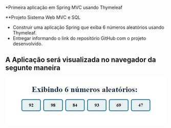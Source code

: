 *Primeira aplicação em Spring MVC usando Thymeleaf

**Projeto Sistema Web MVC e SQL

- Construir uma aplicação Spring que exiba 6 números aleatórios usando Thymeleaf.
- Entregar informando o link do repositório GitHub com o projeto desenvolvido.

## A Aplicação será visualizada no navegador da segunte maneira

<img src="img/site.jpg">